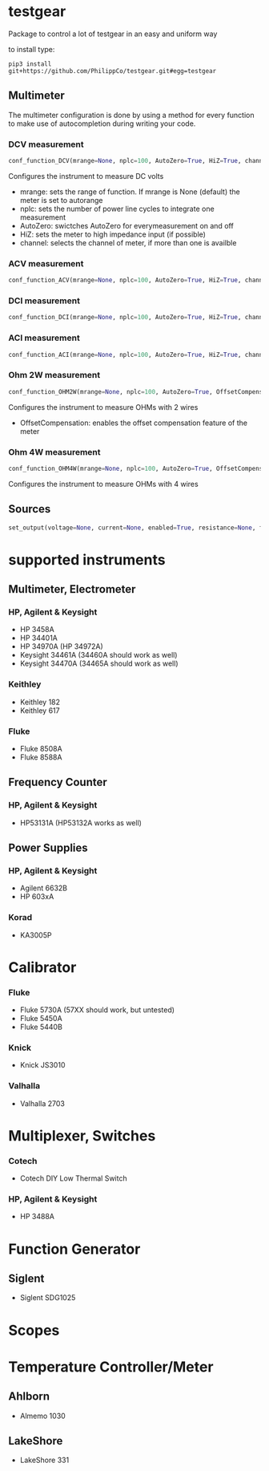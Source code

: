 # testgear
Package to control a lot of testgear in an easy and uniform way

to install type: 

```
pip3 install git+https://github.com/PhilippCo/testgear.git#egg=testgear
```

## Multimeter
The multimeter configuration is done by using a method for every function to make use of autocompletion during writing your code.

### DCV measurement
```python
conf_function_DCV(mrange=None, nplc=100, AutoZero=True, HiZ=True, channel=1)
```
Configures the instrument to measure DC volts
* mrange: sets the range of function. If mrange is None (default) the meter is set to autorange
* nplc: sets the number of power line cycles to integrate one measurement
* AutoZero: swictches AutoZero for everymeasurement on and off
* HiZ: sets the meter to high impedance input (if possible)
* channel: selects the channel of meter, if more than one is availble

### ACV measurement
```python
conf_function_ACV(mrange=None, nplc=100, AutoZero=True, HiZ=True, channel=1)
```

### DCI measurement
```python
conf_function_DCI(mrange=None, nplc=100, AutoZero=True, HiZ=True, channel=1)
```

### ACI measurement
```python
conf_function_ACI(mrange=None, nplc=100, AutoZero=True, HiZ=True, channel=1)
```

### Ohm 2W measurement
```python
conf_function_OHM2W(mrange=None, nplc=100, AutoZero=True, OffsetCompensation=True, channel=1)
```
Configures the instrument to measure OHMs with 2 wires
* OffsetCompensation: enables the offset compensation feature of the meter

### Ohm 4W measurement
```python
conf_function_OHM4W(mrange=None, nplc=100, AutoZero=True, OffsetCompensation=True, channel=1)
```
Configures the instrument to measure OHMs with 4 wires




## Sources

```python
set_output(voltage=None, current=None, enabled=True, resistance=None, frequency=None, channel=1)
```


# supported instruments

## Multimeter, Electrometer

### HP, Agilent & Keysight
- HP 3458A
- HP 34401A
- HP 34970A (HP 34972A)
- Keysight 34461A (34460A should work as well)
- Keysight 34470A (34465A should work as well)

### Keithley
- Keithley 182
- Keithley 617

### Fluke
- Fluke 8508A
- Fluke 8588A

## Frequency Counter

### HP, Agilent & Keysight
- HP53131A (HP53132A works as well)

## Power Supplies

### HP, Agilent & Keysight
- Agilent 6632B
- HP 603xA

### Korad
- KA3005P

# Calibrator

### Fluke
- Fluke 5730A (57XX should work, but untested)
- Fluke 5450A
- Fluke 5440B

### Knick
- Knick JS3010

### Valhalla
- Valhalla 2703

# Multiplexer, Switches

### Cotech
- Cotech DIY Low Thermal Switch

### HP, Agilent & Keysight
- HP 3488A

# Function Generator

## Siglent
- Siglent SDG1025

# Scopes

# Temperature Controller/Meter

## Ahlborn
- Almemo 1030

## LakeShore
- LakeShore 331
